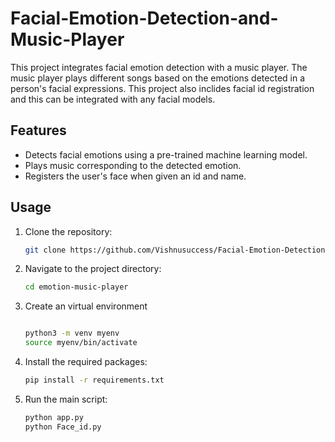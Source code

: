 # Facial-Emotion-Detection-and-Music-Player

This project integrates facial emotion detection with a music player. The music player plays different songs based on the emotions detected in a person's facial expressions.
This project also inclides facial id registration and this can be integrated with any facial models.

## Features

- Detects facial emotions using a pre-trained machine learning model.
- Plays music corresponding to the detected emotion.
- Registers the user's face when given an id and name.

## Usage

1. Clone the repository:

   ```bash
   git clone https://github.com/Vishnusuccess/Facial-Emotion-Detection-and-Music-Player.git

2. Navigate to the project directory:

   ```bash
   cd emotion-music-player

3. Create an virtual environment

   ```bash
   
   python3 -m venv myenv
   source myenv/bin/activate

4. Install the required packages:

   ```bash
   pip install -r requirements.txt

5. Run the main script:

   ```bash
   python app.py
   python Face_id.py


